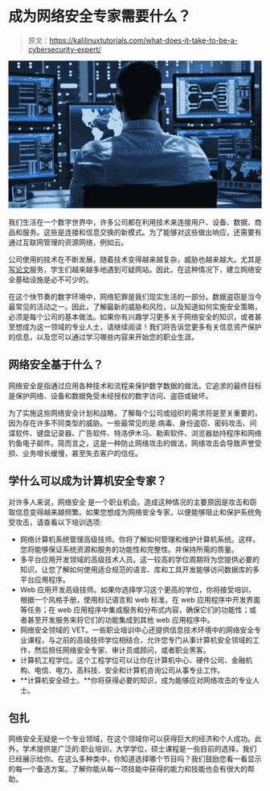 # 成为网络安全专家需要什么？

> 原文：<https://kalilinuxtutorials.com/what-does-it-take-to-be-a-cybersecurity-expert/>

[![](img//1a36f8aaf03276f958bc4ab8eb05b46b.png)](https://blogger.googleusercontent.com/img/a/AVvXsEgfEner_X2tf2eIhTpr0LiA1yv_r_PSgTAGcC12gD1y--2UGT8ziEhY5Kh44vM6okdsIaU9X0tDNq3Nbvsfyl7h0ksc0lHJDWvbzsSA0iwnm_QGnY1g4j1XGRaeiNV3nUH1ddsQGUr7mKBaUvL6uhHj9iNFiulM4Qn66ua2-8nTbC8IlwMD0dQMuzK2kw=s16000)

我们生活在一个数字世界中，许多公司都在利用技术来连接用户、设备、数据、商品和服务。这些是连接和信息交换的新模式。为了能够对这些做出响应，还需要有通过互联网管理的资源网络，例如云。

公司使用的技术在不断发展，随着技术变得越来越复杂，威胁也越来越大。尤其是[写论文](https://essayassistant.net/)服务，学生们越来越多地遇到可疑网站。因此，在这种情况下，建立网络安全基础设施是必不可少的。

在这个快节奏的数字环境中，网络犯罪是我们现实生活的一部分。数据盗窃是当今最常见的活动之一。因此，了解最新的威胁和风险，以及知道如何实施安全策略，必须是每个公司的基本做法。如果你有兴趣学习更多关于网络安全的知识，或者甚至想成为这一领域的专业人士，请继续阅读！我们将告诉您更多有关信息资产保护的信息，以及您可以通过学习哪些内容来开始您的职业生涯。

## 网络安全基于什么？

网络安全是指通过应用各种技术和流程来保护数字数据的做法。它追求的最终目标是保护网络、设备和数据免受未经授权的数字访问、盗窃或破坏。

为了实施这些网络安全计划和战略，了解每个公司或组织的需求将是至关重要的，因为存在许多不同类型的威胁。一些最常见的是:病毒、身份盗窃、密码攻击、间谍软件、键盘记录器、广告软件、特洛伊木马、勒索软件、浏览器劫持程序和网络钓鱼电子邮件。简而言之，这是一种防止网络攻击的做法，网络攻击会导致声誉受损、业务增长缓慢，甚至失去客户的信任。

## 学什么可以成为计算机安全专家？

对许多人来说，网络安全 是一个职业机会。造成这种情况的主要原因是攻击和窃取信息变得越来越频繁。如果您想成为网络安全专家，以便能够阻止和保护系统免受攻击，请查看以下培训选项:

*   网络计算机系统管理高级技师。你将了解如何管理和维护计算机系统。这样，您将能够保证系统资源和服务的功能性和完整性。并保持所需的质量。
*   多平台应用开发领域的高级技术人员。这一较高的学位周期将为您提供必要的知识，让您了解如何使用适合规范的语言、库和工具开发能够访问数据库的多平台应用程序。
*   Web 应用开发高级技师。如果你选择学习这个更高的学位，你将接受培训，根据一个风格手册，使用标记语言和 web 标准，在 web 应用程序中开发界面等任务；在 web 应用程序中集成服务和分布式内容，确保它们的功能性；或者甚至开发服务来将它们的功能集成到其他 web 应用程序中。
*   网络安全领域的 VET。一些职业培训中心还提供信息技术环境中的网络安全专业课程，与之前的高级技师学位相结合，允许您专门从事计算机安全领域的工作，然后担任网络安全专家、审计员或顾问，或者职业黑客。
*   计算机工程学位。这个工程学位可以让你在计算机中心、硬件公司、金融机构、电信、电力、高科技、安全和计算机咨询公司从事专业工作。
*   **计算机安全硕士。**你将获得必要的知识，成为能够应对网络攻击的专业人士。

## 包扎

网络安全无疑是一个专业领域，在这个领域你可以获得巨大的经济和个人成功。此外，学术提供是广泛的:职业培训，大学学位，硕士课程是一些目前的选择，我们已经展示给你。在这么多种类中，你知道选择哪个节目吗？我们鼓励您看一看显示的每一个备选方案。了解你能从每一项技能中获得的能力和技能也会有很大的帮助。